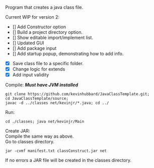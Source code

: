 Program that creates a java class file.  

Current WIP for version 2:  
- [] Add Constructor option
- [] Build a project directory option.
- [] Show editable import/implement list.
- [] Updated GUI
- [] Add package input
- [] Add startup popup, demonstrating how to add info.
- [x] Save class file to a specific folder.
- [x] Change logic for extends
- [x] Add input validity

Compile: ***Must have JVM installed***
```
git clone https://github.com/kevinhubbard/JavaClassTemplate.git;
cd JavaClassTemplate/source;
javac -d ../classes net/kevinjr/*.java; cd ../
```

Run:  
```
cd ./classes; java net/kevinjr/Main
```

Create JAR:  
Compile the same way as above.  
Go to classes directory.
```
jar -cvmf manifest.txt classConstruct.jar net
``` 
If no errors a JAR file will be created in the classes directory.